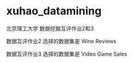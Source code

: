 # xuhao_datamining
北京理工大学 数据挖掘互评作业2和3

数据互评作业2 选择的数据集是 Wine Reviews

数据互评作业3 选择的数据集是 Video Game Sales
